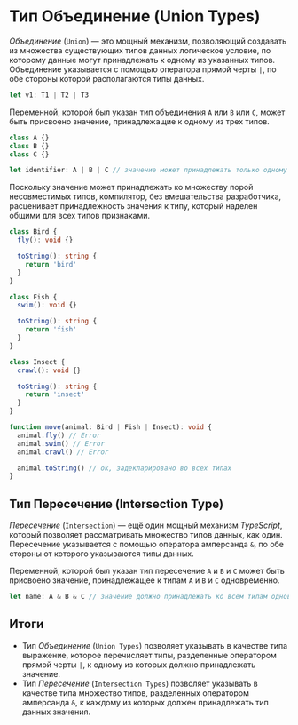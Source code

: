 # Тип Объединение (Union Types)

_Объединение_ (`Union`) — это мощный механизм, позволяющий создавать из множества существующих типов данных логическое условие, по которому данные могут принадлежать к одному из указанных типов. Объединение указывается с помощью оператора прямой черты `|`, по обе стороны которой располагаются типы данных.

```typescript
let v1: T1 | T2 | T3
```

Переменной, которой был указан тип объединения `A` или `B` или `C`, может быть присвоено значение, принадлежащие к одному из трех типов.

```typescript
class A {}
class B {}
class C {}

let identifier: A | B | C // значение может принадлежать только одному типу (A или B или C)
```

Поскольку значение может принадлежать ко множеству порой несовместимых типов, компилятор, без вмешательства разработчика, расценивает принадлежность значения к типу, который наделен общими для всех типов признаками.

```typescript
class Bird {
  fly(): void {}

  toString(): string {
    return 'bird'
  }
}

class Fish {
  swim(): void {}

  toString(): string {
    return 'fish'
  }
}

class Insect {
  crawl(): void {}

  toString(): string {
    return 'insect'
  }
}

function move(animal: Bird | Fish | Insect): void {
  animal.fly() // Error
  animal.swim() // Error
  animal.crawl() // Error

  animal.toString() // ок, задекларировано во всех типах
}
```

## Тип Пересечение (Intersection Type)

_Пересечение_ (`Intersection`) — ещё один мощный механизм _TypeScript_, который позволяет рассматривать множество типов данных, как один. Пересечение указывается с помощью оператора амперсанда `&`, по обе стороны от которого указываются типы данных.

Переменной, которой был указан тип пересечение `A` и `B` и `С` может быть присвоено значение, принадлежащее к типам `A` и `B` и `C` одновременно.

```typescript
let name: A & B & C // значение должно принадлежать ко всем типам одновременно
```

## Итоги

- Тип _Объединение_ (`Union Types`) позволяет указывать в качестве типа выражение, которое перечисляет типы, разделенные оператором прямой черты `|`, к одному из которых должно принадлежать значение.
- Тип _Пересечение_ (`Intersection Types`) позволяет указывать в качестве типа множество типов, разделенных оператором амперсанда `&`, к каждому из которых должен принадлежать тип данных значения.
